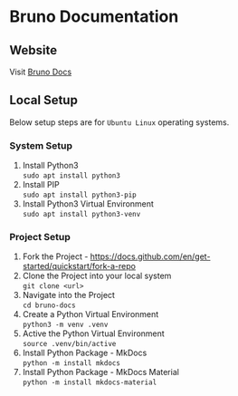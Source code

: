 # Bruno Documentation

## Website

Visit [Bruno Docs](https://docs.usebruno.com/)

## Local Setup

Below setup steps are for `Ubuntu Linux` operating systems.

### System Setup

1. Install Python3  
   `sudo apt install python3`
2. Install PIP  
   `sudo apt install python3-pip`
3. Install Python3 Virtual Environment  
   `sudo apt install python3-venv`

### Project Setup

1. Fork the Project - <https://docs.github.com/en/get-started/quickstart/fork-a-repo>
2. Clone the Project into your local system  
   `git clone <url>`
3. Navigate into the Project  
   `cd bruno-docs`
4. Create a Python Virtual Environment  
   `python3 -m venv .venv`
5. Active the Python Virtual Environment  
   `source .venv/bin/active`
6. Install Python Package - MkDocs  
   `python -m install mkdocs`
7. Install Python Package - MkDocs Material  
   `python -m install mkdocs-material`
